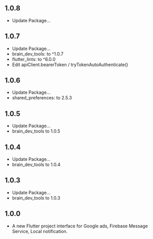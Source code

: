 ## 1.0.8
* Update Package...

## 1.0.7
* Update Package...
* brain_dev_tools: to ^1.0.7
* flutter_lints: to ^6.0.0
* Edit apiClient.bearerToken / tryTokenAutoAuthenticate()

## 1.0.6
* Update Package...
* shared_preferences: to 2.5.3

## 1.0.5
* Update Package...
* brain_dev_tools to 1.0.5
## 1.0.4
* Update Package...
* brain_dev_tools to 1.0.4

## 1.0.3
* Update Package...
* brain_dev_tools to 1.0.3

## 1.0.0
* A new Flutter project interface for Google ads, Firebase Message Service, Local notification.
